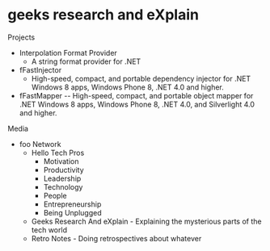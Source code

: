 ---
---
# geeks research and eXplain

Projects
* Interpolation Format Provider 
  * A string format provider for .NET
* fFastInjector
  * High-speed, compact, and portable dependency injector for .NET Windows 8 apps, Windows Phone 8, .NET 4.0 and higher.
* fFastMapper -- High-speed, compact, and portable object mapper for .NET Windows 8 apps, Windows Phone 8, .NET 4.0, and Silverlight 4.0 and higher.

Media
  * foo Network
    * Hello Tech Pros
      * Motivation
      * Productivity
      * Leadership
      * Technology
      * People
      * Entrepreneurship
      * Being Unplugged
    * Geeks Research And eXplain - Explaining the mysterious parts of the tech world
    * Retro Notes - Doing retrospectives about whatever
